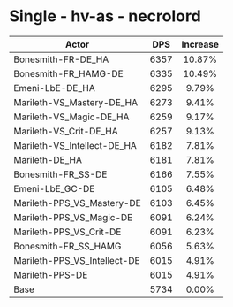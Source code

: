 # Single - hv-as - necrolord
| Actor | DPS | Increase |
|---|:---:|:---:|
|Bonesmith-FR-DE_HA|6357|10.87%|
|Bonesmith-FR_HAMG-DE|6335|10.49%|
|Emeni-LbE-DE_HA|6295|9.79%|
|Marileth-VS_Mastery-DE_HA|6273|9.41%|
|Marileth-VS_Magic-DE_HA|6259|9.17%|
|Marileth-VS_Crit-DE_HA|6257|9.13%|
|Marileth-VS_Intellect-DE_HA|6182|7.81%|
|Marileth-DE_HA|6181|7.81%|
|Bonesmith-FR_SS-DE|6166|7.55%|
|Emeni-LbE_GC-DE|6105|6.48%|
|Marileth-PPS_VS_Mastery-DE|6103|6.45%|
|Marileth-PPS_VS_Magic-DE|6091|6.24%|
|Marileth-PPS_VS_Crit-DE|6091|6.23%|
|Bonesmith-FR_SS_HAMG|6056|5.63%|
|Marileth-PPS_VS_Intellect-DE|6015|4.91%|
|Marileth-PPS-DE|6015|4.91%|
|Base|5734|0.00%|
